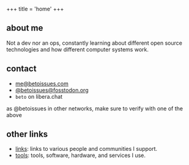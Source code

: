 +++
title = 'home'
+++

## about me

Not a dev nor an ops, constantly learning about different open source technologies and how different computer systems work.

## contact

- [me@betoissues.com](mailto:me@betoissues.com)
- [@betoissues@fosstodon.org](https://fosstodon.org/@betoissues)
- `beto` on libera.chat

as @betoissues in other networks, make sure to verify with one of the above

## other links

- [links](./links.md): links to various people and communities I support.
- [tools](./tools.md): tools, software, hardware, and services I use.
